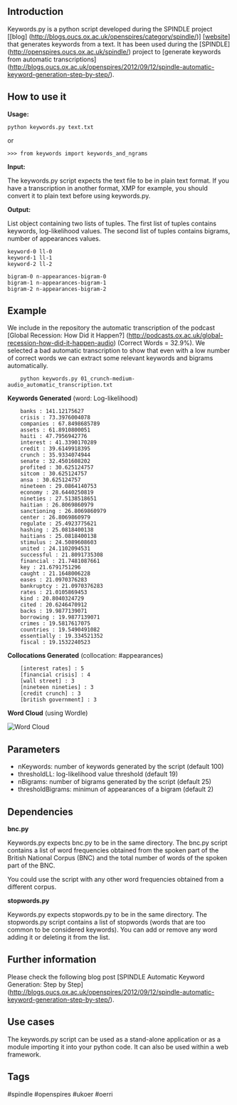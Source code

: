 ## Introduction

Keywords.py is a python script developed during the SPINDLE project [[blog] (http://blogs.oucs.ox.ac.uk/openspires/category/spindle/)] [[website](http://openspires.oucs.ox.ac.uk/spindle/)] that generates keywords from a text. 
It has been used during the [SPINDLE] 
(http://openspires.oucs.ox.ac.uk/spindle/) project to [generate keywords
 from automatic transcriptions] 
(http://blogs.oucs.ox.ac.uk/openspires/2012/09/12/spindle-automatic-keyword-generation-step-by-step/).
 
## How to use it

**Usage:** 
    
    python keywords.py text.txt

or 

    >>> from keywords import keywords_and_ngrams


**Input:**

The keywords.py script expects the text file to be in plain text format. If you have a transcription in another format, XMP for example, you should convert it to plain text before using keywords.py.  

**Output:**

List object containing two lists of tuples. The first list of tuples contains keywords, log-likelihood values. The second list of tuples contains bigrams, number of appearances values. 

    keyword-0 ll-0
    keyword-1 ll-1
    keyword-2 ll-2
    
    bigram-0 n-appearances-bigram-0
    bigram-1 n-appearances-bigram-1
    bigram-2 n-appearances-bigram-2

## Example

We include in the repository the automatic transcription of the podcast [Global Recession: How Did it Happen?] (http://podcasts.ox.ac.uk/global-recession-how-did-it-happen-audio) (Correct Words = 32.9%). We selected a bad automatic transcription to show that even with a low number of correct words we can extract some relevant keywords and bigrams automatically.


        python keywords.py 01_crunch-medium-audio_automatic_transcription.txt

**Keywords Generated** (word: Log-likelihood)

        banks : 141.12175627
        crisis : 73.3976004078
        companies : 67.8498685789
        assets : 61.8910800051
        haiti : 47.7956942776
        interest : 41.3390170289
        credit : 39.6149918395
        crunch : 35.9334074944
        senate : 32.4501608202
        profited : 30.625124757
        sitcom : 30.625124757
        ansa : 30.625124757
        nineteen : 29.0864140753
        economy : 28.6440250819
        nineties : 27.5138518651
        haitian : 26.8069860979
        sanctioning : 26.8069860979
        center : 26.8069860979
        regulate : 25.4923775621
        hashing : 25.0818400138
        haitians : 25.0818400138
        stimulus : 24.5089608603
        united : 24.1102094531
        successful : 21.8091735308
        financial : 21.7481087661
        key : 21.6791751296
        caught : 21.1648006228
        eases : 21.0970376283
        bankruptcy : 21.0970376283
        rates : 21.0105869453
        kind : 20.8040324729
        cited : 20.6246470912
        backs : 19.9877139071
        borrowing : 19.9877139071
        crimes : 19.5817617075
        countries : 19.5490491082
        essentially : 19.334521352
        fiscal : 19.1532240523

**Collocations Generated** (collocation: #appearances)

        [interest rates] : 5
        [financial crisis] : 4
        [wall street] : 3
        [nineteen nineties] : 3
        [credit crunch] : 3
        [british government] : 3

**Word Cloud** (using Wordle)

![Word Cloud](http://blogs.oucs.ox.ac.uk/openspires/files/2012/09/keywords_script_example_snapshot.jpg)

## Parameters

- nKeywords: number of keywords generated by the script (default 100)
- thresholdLL: log-likelihood value threshold (default 19)
- nBigrams: number of bigrams generated by the script (default 25)
- thresholdBigrams: minimun of appearances of a bigram (default 2)

## Dependencies

**bnc.py**

Keywords.py expects bnc.py to be in the same directory. The bnc.py script contains a list of word frequencies obtained from the spoken part of the British National Corpus (BNC) and the total number of words of the spoken part of the BNC. 

You could use the script with any other word frequencies obtained from a different corpus. 

**stopwords.py**

Keywords.py expects stopwords.py to be in the same directory. The stopwords.py script contains a list of stopwords (words that are too common to be considered keywords). You can add or remove any word adding it or deleting it from the list. 
   
   
## Further information

Please check the following blog post [SPINDLE Automatic Keyword Generation: Step by Step] (http://blogs.oucs.ox.ac.uk/openspires/2012/09/12/spindle-automatic-keyword-generation-step-by-step/).

## Use cases

The keywords.py script can be used as a stand-alone application or as a module importing it into your python code. It can also be used within a web framework. 

## Tags

 #spindle #openspires #ukoer #oerri 

     
